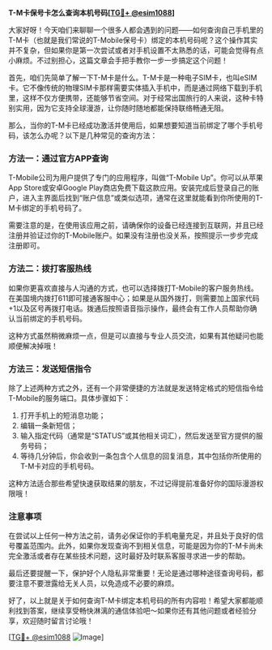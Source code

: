 **T-M卡保号卡怎么查询本机号码[[TG💪+ @esim1088](https://t.me/s/esim1088)]**

大家好呀！今天咱们来聊聊一个很多人都会遇到的问题——如何查询自己手机里的T-M卡（也就是我们常说的T-Mobile保号卡）绑定的本机号码呢？这个操作其实并不复杂，但如果你是第一次尝试或者对手机设置不太熟悉的话，可能会觉得有点小麻烦。不过别担心，这篇文章会手把手教你一步一步搞定这个问题！

首先，咱们先简单了解一下T-M卡是什么。T-M卡是一种电子SIM卡，也叫eSIM卡。它不像传统的物理SIM卡那样需要实体插入手机中，而是通过网络下载到手机里，这样不仅方便携带，还能够节省空间。对于经常出国旅行的人来说，这种卡特别实用，因为它支持全球漫游，让你随时随地都能保持联络畅通无阻。

那么，当你的T-M卡已经成功激活并使用后，如果想要知道当前绑定了哪个手机号码，该怎么办呢？以下是几种常见的查询方法：

### 方法一：通过官方APP查询

T-Mobile公司为用户提供了专门的应用程序，叫做“T-Mobile Up”。你可以从苹果App Store或安卓Google Play商店免费下载这款应用。安装完成后登录自己的账户，进入主界面后找到“账户信息”或类似选项，通常在这里就能看到你所使用的T-M卡绑定的手机号码了。

需要注意的是，在使用该应用之前，请确保你的设备已经连接到互联网，并且已经注册并验证过你的T-Mobile账户。如果没有注册也没关系，按照提示一步步完成注册即可。

### 方法二：拨打客服热线

如果你更喜欢直接与人沟通的方式，也可以选择拨打T-Mobile的客户服务热线。在美国境内拨打611即可接通客服中心；如果是从国外拨打，则需要加上国家代码+1以及区号再拨打电话。拨通后按照语音指示操作，最终会有工作人员帮助你确认当前绑定的手机号码。

这种方式虽然稍微麻烦一点，但是可以直接与专业人员交流，如果有其他疑问也能顺便解决掉哦！

### 方法三：发送短信指令

除了上述两种方式之外，还有一个非常便捷的方法就是发送特定格式的短信指令给T-Mobile的服务端口。具体步骤如下：
1. 打开手机上的短消息功能；
2. 编辑一条新短信；
3. 输入指定代码（通常是“STATUS”或其他相关词汇），然后发送至官方提供的服务号码；
4. 等待几分钟后，你会收到一条包含个人信息的回复消息，其中包括你所使用的T-M卡对应的手机号码。

这种方法适合那些希望快速获取结果的朋友，不过记得提前准备好你的国际漫游权限哦！

### 注意事项

在尝试以上任何一种方法之前，请务必保证你的手机电量充足，并且处于良好的信号覆盖范围内。此外，如果你发现查询不到相关信息，可能是因为你的T-M卡尚未完全激活或者存在某些技术问题，这时最好及时联系客服寻求进一步的帮助。

最后还要提醒一下，保护好个人隐私非常重要！无论是通过哪种途径查询号码，都要注意不要泄露给无关人员，以免造成不必要的麻烦。

好了，以上就是关于如何查询T-M卡绑定本机号码的所有内容啦！希望大家都能顺利找到答案，继续享受畅快淋漓的通信体验吧～如果你还有其他问题或者经验分享，欢迎随时留言讨论哦！

[[TG💪+ @esim1088](https://t.me/s/esim1088) ![Image](https://i.postimg.cc/4NQfJmqS/Snipaste-2025-05-13-00-14-12.png)]